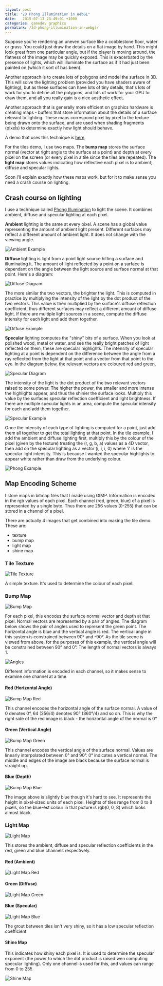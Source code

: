 ```yaml
---
layout: post
title: "2D Phong Illumination in WebGL"
date:   2015-07-13 23:49:01 +1000
categories: gamedev graphics
permalink: /2d-phong-illumination-in-webgl/
---
```


Suppose you're rendering an uneven surface like a cobblestone floor, water or
grass.
You could just draw the details on a flat image by hand.
This might look great from one particular angle, but if the player is moving
around, the flatness of the image may be quickly exposed. This is exacerbated by
the presence of lights, which will illuminate the surface as if it had just been
painted on (which it sort of has been).

Another approach is to create lots of polygons and model the surface in 3D.
This will solve the lighting problem (provided you have shaders aware of
lighting), but as these surfaces can have lots of tiny details, that's lots of
work for you to define all the polygons, and lots of work for your GPU to draw
them, and all you really gain is a nice aesthetic effect.

Another approach that is generally more efficient on graphics hardware is
creating maps - buffers that store information about the details of a surface
relevant to lighting. These maps correspond pixel by pixel to the texture being
drawn onto the surface, and are used when shading fragments (pixels) to
determine exactly how light should behave.

A demo that uses this technique is [here](/demos/2d-phong-illumination-in-webgl).

For the tiles demo, I use two maps. The __bump map__ stores the surface normal
(vector at right angle to the surface at a point)
and depth
at every pixel on the screen (or every pixel in a tile since the tiles are
repeated). The __light map__ stores values indicating how reflective each pixel
is to ambient, diffuse and specular lights.

Soon I'll explain exactly how these maps work, but for it to make sense you need
a crash course on lighting.

## Crash course on lighting

I use a technique called 
[Phong Illumination](https://en.wikipedia.org/wiki/Phong_reflection_model)
to light the scene. It combines
ambient, diffuse and specular lighting at each pixel.

__Ambient__ lighting is the same at every pixel. A scene has a global value
representing the amount of ambient light present. Different surfaces may
reflect a different amount of ambient light. It does not change with the viewing
angle.

![Ambient Example](/images/2d-phong-illumination-in-webgl/ambient_example.png)

__Diffuse__ lighting is light from a point light source hitting a surface and
illuminating it. The amount of light reflected by a point on a surface is
dependant on the angle between the light source and surface normal at that
point. Here's a diagram:

![Diffuse Diagram](/images/2d-phong-illumination-in-webgl/diffuse_diagram.png)

The more similar the two vectors, the brighter the light. This is computed in
practice by multiplying the intensity of the light by the dot product of the two
vectors. This value is then multiplied by the surface's diffuse reflection
coefficient, thus different surfaces may reflect a different amount of diffuse
light. If there are multiple light sources in a scene, compute the diffuse
intensity for each light and add them together.

![Diffuse Example](/images/2d-phong-illumination-in-webgl/diffuse_example.png)


__Specular__ lighting computes the "shiny" bits of a surface. When you look at polished wood, metal
or water, and see the really bright patches of light reflected on them, these
are specular highlights. The intensity of specular lighting at a point is dependent on the
difference between the angle from a ray reflected from the light at that point
and a vector from that point to the eye.
In the diagram below, the relevant vectors are coloured red and green.

![Specular Diagram](/images/2d-phong-illumination-in-webgl/specular_diagram.png)

The intensity of the light is the dot product of the two relevant vectors raised
to some power. The higher the power, the smaller and more intense the highlights
appear, and thus the shinier the surface looks. Multiply this value by the
surfaces specular reflection coefficient and light brightness. If there are
multiple specular lights in an area, compute the specular intensity for each and
add them together.

![Specular Example](/images/2d-phong-illumination-in-webgl/specular_example.png)

Once the intensity of each type of lighting is computed for a point, just add
them all together to get the total lighting at that point. In the tile example,
I add the ambient and diffuse lighting first, multiply this by the colour of the
pixel (given by the texture) treating the (r, g, b, a) values as a 4D vector,
then add on the specular lighting as a vector (i, i, i, 0) where 'i' is the
specular light intensity. This is because I wanted the specular highlights to
appear white rather than draw from the underlying colour.

![Phong Example](/images/2d-phong-illumination-in-webgl/phong_example.png)

## Map Encoding Scheme
I store maps in bitmap files that I made using GIMP.
Information is encoded in the rgb values
of each pixel. 
Each channel (red, green, blue) of a pixel is represented by a single byte. Thus
there are 256 values (0-255) that can be stored in a channel of a pixel.

There are actually 4 images that get combined into making the
tile demo. These are:

- texture
- bump map
- light map
- shine map

### Tile Texture

![Tile Texture](/demos/2d-phong-illumination-in-webgl/tile.png)

A simple texture. It's used to determine the colour of each pixel.

### Bump Map
![Bump Map](/demos/2d-phong-illumination-in-webgl/bump_map.png)

For each pixel, this encodes the surface normal vector and depth at that pixel.
Normal vectors are represented by a pair of angles. The diagram below shows the
pair of angles used to represent the green point. The horizontal angle is blue
and the vertical angle is red. The vertical angle in this system is constrained
between 90° and -90°. As the tile scene is viewed from above, for the purposes
of this example, the vertical angle will be constrained between 90° and 0°. The
length of normal vectors is always 1.

![Angles](/images/2d-phong-illumination-in-webgl/angles.png)

Different information is encoded in each channel, so it makes sense to examine
one channel at a time.

#### Red (Horizontal Angle)

![Bump Map Red](/demos/2d-phong-illumination-in-webgl/bump_map_red.png)

This channel encodes the horizontal angle of the surface normal.
A value of 0 denotes 0°, 64 (256/4) denotes 90° (360°/4) and so on.
This is why the right side of the red image is black - the horizontal angle of
the normal is 0°.

#### Green (Vertical Angle)

![Bump Map Green](/demos/2d-phong-illumination-in-webgl/bump_map_green.png)

This channel encodes the vertical angle of the surface normal.
Values are linearly interpolated between 0° and 90°.
0° indicates a vertical normal.
The middle and edges of the image are black because the surface normal is
straight up.

#### Blue (Depth)

![Bump Map Blue](/demos/2d-phong-illumination-in-webgl/bump_map_blue.png)

The image above is slightly blue though it's hard to see.
It represents the height in pixel-sized units of each pixel.
Heights of tiles range from 0 to 8 pixels, so the blue-est colour in that
picture is rgb(0, 0, 8) which looks almost black.

### Light Map

![Light Map](/demos/2d-phong-illumination-in-webgl/light_map.png)

This stores the ambient, diffuse and specular reflection coefficients in the
red, green and blue channels respectively.

#### Red (Ambient)

![Light Map Red](/demos/2d-phong-illumination-in-webgl/light_map_red.png)

#### Green (Diffuse)

![Light Map Green](/demos/2d-phong-illumination-in-webgl/light_map_green.png)

#### Blue (Specular)

![Light Map Blue](/demos/2d-phong-illumination-in-webgl/light_map_blue.png)

The grout between tiles isn't very shiny, so it has a low specular reflection
coefficient

#### Shine Map
This indicates how shiny each pixel is. It is used to determine the specular
exponent (the power to which the dot product is raised wen computing specular
lighting). Only one channel is used for this, and values can range from 0 to 255. 

![Shine Map](/demos/2d-phong-illumination-in-webgl/shine_map.png)
